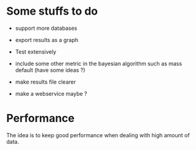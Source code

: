 # Some stuffs to do

* support more databases

* export results as a graph

* Test extensively

* include some other metric in the bayesian algorithm such as mass default (have some ideas ?)

* make results file clearer

* make a webservice maybe ?

# Performance

The idea is to keep good performance when dealing with high amount of data.